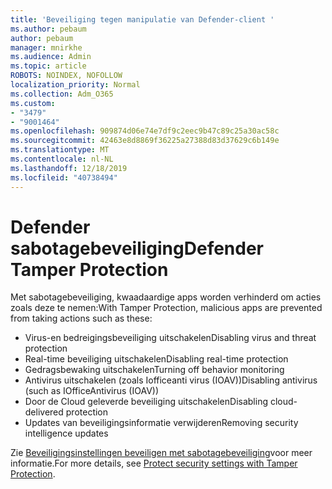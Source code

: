 ```yaml
---
title: 'Beveiliging tegen manipulatie van Defender-client '
ms.author: pebaum
author: pebaum
manager: mnirkhe
ms.audience: Admin
ms.topic: article
ROBOTS: NOINDEX, NOFOLLOW
localization_priority: Normal
ms.collection: Adm_O365
ms.custom:
- "3479"
- "9001464"
ms.openlocfilehash: 909874d06e74e7df9c2eec9b47c89c25a30ac58c
ms.sourcegitcommit: 42463e8d8869f36225a27388d83d37629c6b149e
ms.translationtype: MT
ms.contentlocale: nl-NL
ms.lasthandoff: 12/18/2019
ms.locfileid: "40738494"
---
```

# <a name="defender-tamper-protection"></a><span data-ttu-id="9c968-102">Defender sabotagebeveiliging</span><span class="sxs-lookup"><span data-stu-id="9c968-102">Defender Tamper Protection</span></span> 

<span data-ttu-id="9c968-103">Met sabotagebeveiliging, kwaadaardige apps worden verhinderd om acties zoals deze te nemen:</span><span class="sxs-lookup"><span data-stu-id="9c968-103">With Tamper Protection, malicious apps are prevented from taking actions such as these:</span></span>

- <span data-ttu-id="9c968-104">Virus-en bedreigingsbeveiliging uitschakelen</span><span class="sxs-lookup"><span data-stu-id="9c968-104">Disabling virus and threat protection</span></span>
- <span data-ttu-id="9c968-105">Real-time beveiliging uitschakelen</span><span class="sxs-lookup"><span data-stu-id="9c968-105">Disabling real-time protection</span></span>
- <span data-ttu-id="9c968-106">Gedragsbewaking uitschakelen</span><span class="sxs-lookup"><span data-stu-id="9c968-106">Turning off behavior monitoring</span></span>
- <span data-ttu-id="9c968-107">Antivirus uitschakelen (zoals Iofficeanti virus (IOAV))</span><span class="sxs-lookup"><span data-stu-id="9c968-107">Disabling antivirus (such as IOfficeAntivirus (IOAV))</span></span>
- <span data-ttu-id="9c968-108">Door de Cloud geleverde beveiliging uitschakelen</span><span class="sxs-lookup"><span data-stu-id="9c968-108">Disabling cloud-delivered protection</span></span>
- <span data-ttu-id="9c968-109">Updates van beveiligingsinformatie verwijderen</span><span class="sxs-lookup"><span data-stu-id="9c968-109">Removing security intelligence updates</span></span>

<span data-ttu-id="9c968-110">Zie [Beveiligingsinstellingen beveiligen met sabotagebeveiliging](https://docs.microsoft.com/windows/security/threat-protection/windows-defender-antivirus/prevent-changes-to-security-settings-with-tamper-protection)voor meer informatie.</span><span class="sxs-lookup"><span data-stu-id="9c968-110">For more details, see [Protect security settings with Tamper Protection](https://docs.microsoft.com/windows/security/threat-protection/windows-defender-antivirus/prevent-changes-to-security-settings-with-tamper-protection).</span></span>